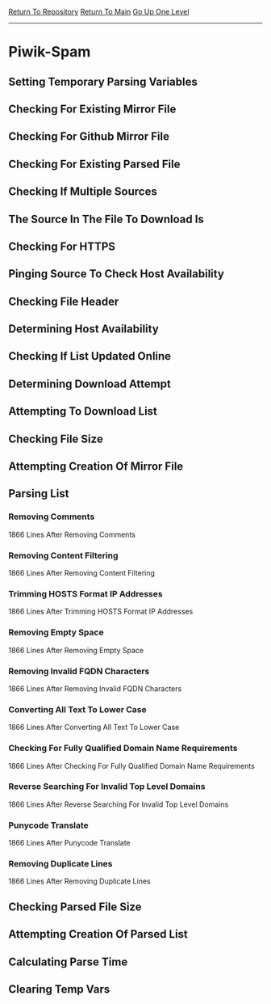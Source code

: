 [Return To Repository](https://github.com/bast69/piholeparser/)
[Return To Main](https://github.com/bast69/piholeparser/blob/master/RecentRunLogs/Mainlog.md)
[Go Up One Level](https://github.com/bast69/piholeparser/blob/master/RecentRunLogs/TopLevelScripts/30-Processing-External-Blacklists.md)
____________________________________
# Piwik-Spam
## Setting Temporary Parsing Variables
## Checking For Existing Mirror File
## Checking For Github Mirror File
## Checking For Existing Parsed File
## Checking If Multiple Sources
## The Source In The File To Download Is
## Checking For HTTPS
## Pinging Source To Check Host Availability
## Checking File Header
## Determining Host Availability
## Checking If List Updated Online
## Determining Download Attempt
## Attempting To Download List
## Checking File Size
## Attempting Creation Of Mirror File
## Parsing List
### Removing Comments
1866 Lines After Removing Comments
### Removing Content Filtering
1866 Lines After Removing Content Filtering
### Trimming HOSTS Format IP Addresses
1866 Lines After Trimming HOSTS Format IP Addresses
### Removing Empty Space
1866 Lines After Removing Empty Space
### Removing Invalid FQDN Characters
1866 Lines After Removing Invalid FQDN Characters
### Converting All Text To Lower Case
1866 Lines After Converting All Text To Lower Case
### Checking For Fully Qualified Domain Name Requirements
1866 Lines After Checking For Fully Qualified Domain Name Requirements
### Reverse Searching For Invalid Top Level Domains
1866 Lines After Reverse Searching For Invalid Top Level Domains
### Punycode Translate
1866 Lines After Punycode Translate
### Removing Duplicate Lines
1866 Lines After Removing Duplicate Lines
## Checking Parsed File Size
## Attempting Creation Of Parsed List
## Calculating Parse Time
## Clearing Temp Vars
